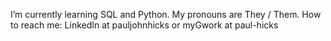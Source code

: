 I’m currently learning SQL and Python. 
My pronouns are They / Them.
How to reach me: LinkedIn at pauljohnhicks or myGwork at paul-hicks
